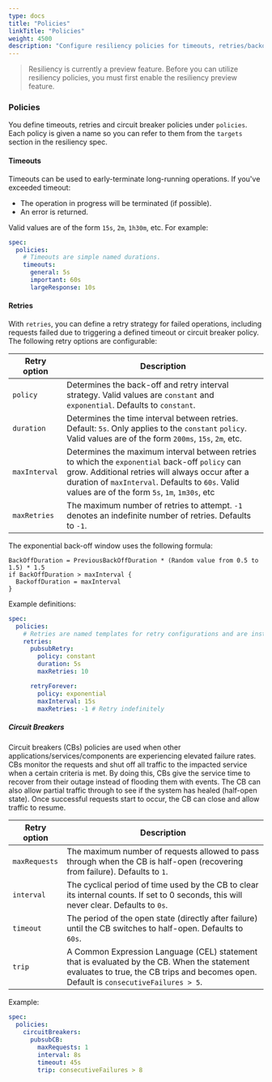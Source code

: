 ```yaml
---
type: docs
title: "Policies"
linkTitle: "Policies"
weight: 4500
description: "Configure resiliency policies for timeouts, retries/backoffs and circuit breakers"
---
```


> Resiliency is currently a preview feature. Before you can utilize resiliency policies, you must first enable the resiliency preview feature.

### Policies

You define timeouts, retries and circuit breaker policies under `policies`. Each policy is given a name so you can refer to them from the `targets` section in the resiliency spec.

#### Timeouts

Timeouts can be used to early-terminate long-running operations. If you've exceeded timeout:

- The operation in progress will be terminated (if possible).
- An error is returned. 

Valid values are of the form `15s`, `2m`, `1h30m`, etc. For example:

```yaml
spec:
  policies:
    # Timeouts are simple named durations.
    timeouts:
      general: 5s
      important: 60s
      largeResponse: 10s
```

#### Retries

With `retries`, you can define a retry strategy for failed operations, including requests failed due to triggering a defined timeout or circuit breaker policy. The following retry options are configurable:

| Retry option | Description |
| ------------ | ----------- |
| `policy` | Determines the back-off and retry interval strategy. Valid values are `constant` and `exponential`. Defaults to `constant`. |
| `duration` | Determines the time interval between retries. Default: `5s`. Only applies to the `constant` `policy`. Valid values are of the form `200ms`, `15s`, `2m`, etc. |
| `maxInterval` | Determines the maximum interval between retries to which the `exponential` back-off `policy` can grow. Additional retries will always occur after a duration of `maxInterval`. Defaults to `60s`. Valid values are of the form `5s`, `1m`, `1m30s`, etc |
| `maxRetries` | The maximum number of retries to attempt. `-1` denotes an indefinite number of retries. Defaults to `-1`. |

The exponential back-off window uses the following formula:

```
BackOffDuration = PreviousBackOffDuration * (Random value from 0.5 to 1.5) * 1.5
if BackOffDuration > maxInterval {
  BackoffDuration = maxInterval
}
```

Example definitions:

```yaml
spec:
  policies:
    # Retries are named templates for retry configurations and are instantiated for life of the operation.
    retries:
      pubsubRetry:
        policy: constant
        duration: 5s
        maxRetries: 10

      retryForever:
        policy: exponential
        maxInterval: 15s
        maxRetries: -1 # Retry indefinitely
```

##### Circuit Breakers

Circuit breakers (CBs) policies are used when other applications/services/components are experiencing elevated failure rates. CBs monitor the requests and shut off all traffic to the impacted service when a certain criteria is met. By doing this, CBs give the service time to recover from their outage instead of flooding them with events. The CB can also allow partial traffic through to see if the system has healed (half-open state). Once successful requests start to occur, the CB can close and allow traffic to resume.

| Retry option | Description |
| ------------ | ----------- |
| `maxRequests` | The maximum number of requests allowed to pass through when the CB is half-open (recovering from failure). Defaults to `1`. |
| `interval` | The cyclical period of time used by the CB to clear its internal counts. If set to 0 seconds, this will never clear. Defaults to `0s`. |
| `timeout` | The period of the open state (directly after failure) until the CB switches to half-open. Defaults to `60s`. |
| `trip` | A Common Expression Language (CEL) statement that is evaluated by the CB. When the statement evaluates to true, the CB trips and becomes open. Default is `consecutiveFailures > 5`. |

Example:

```yaml
spec:
  policies:
    circuitBreakers:
      pubsubCB:
        maxRequests: 1
        interval: 8s
        timeout: 45s
        trip: consecutiveFailures > 8
```
